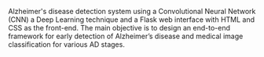 Alzheimer's disease detection system using a Convolutional Neural            Network (CNN) a Deep Learning technique and a Flask web interface with HTML and CSS as the front-end. The main objective is to design an end-to-end framework for early detection of Alzheimer’s disease and medical image classification for various AD stages.
